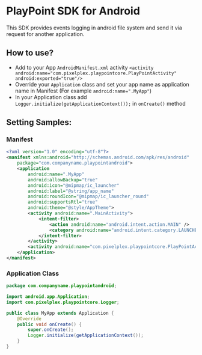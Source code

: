 # PlayPoint SDK for Android

This SDK provides events logging in android file system and send it via request for another application.

## How to use?

  - Add to your App ```AndroidManifest.xml``` activity ```<activity android:name="com.pixelplex.playpointcore.PlayPointActivity" android:exported="true"/>```
  - Override your ```Application``` class and set your app name as application name in Manifest (For example ```android:name=".MyApp"```)
  - In your Application class add ```Logger.initialize(getApplicationContext());``` in ```onCreate()``` method
  
## Setting Samples:
  
### Manifest

```xml
<?xml version="1.0" encoding="utf-8"?>
<manifest xmlns:android="http://schemas.android.com/apk/res/android"
    package="com.companyname.playpointandroid">
    <application
        android:name=".MyApp"
        android:allowBackup="true"
        android:icon="@mipmap/ic_launcher"
        android:label="@string/app_name"
        android:roundIcon="@mipmap/ic_launcher_round"
        android:supportsRtl="true"
        android:theme="@style/AppTheme">
        <activity android:name=".MainActivity">
            <intent-filter>
                <action android:name="android.intent.action.MAIN" />
                <category android:name="android.intent.category.LAUNCHER" />
            </intent-filter>
        </activity>
        <activity android:name="com.pixelplex.playpointcore.PlayPointActivity" android:exported="true"/>
    </application>
</manifest>
```

### Application Class

```java
package com.companyname.playpointandroid;

import android.app.Application;
import com.pixelplex.playpointcore.Logger;

public class MyApp extends Application {
    @Override
    public void onCreate() {
        super.onCreate();
        Logger.initialize(getApplicationContext());
    }
}
```
